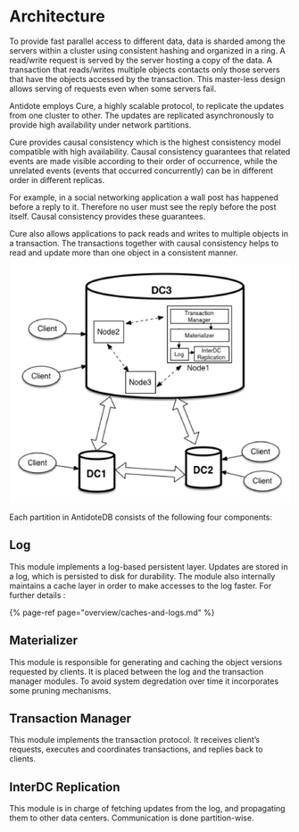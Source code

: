 # Architecture

To provide fast parallel access to different data, data is sharded among the servers within a cluster using consistent hashing and organized in a ring. 
A read/write request is served by the server hosting a copy of the data. 
A transaction that reads/writes multiple objects contacts only those servers that have the objects accessed by the transaction. 
This master-less design allows serving of requests even when some servers fail.

Antidote employs Cure, a highly scalable protocol, to replicate the updates from one cluster to other. 
The updates are replicated asynchronously to provide high availability under network partitions.

Cure provides causal consistency which is the highest consistency model compatible with high availability. 
Causal consistency guarantees that related events are made visible according to their order of occurrence, while the unrelated events \(events that occurred concurrently\) can be in different order in different replicas.

For example, in a social networking application a wall post has happened before a reply to it. 
Therefore no user must see the reply before the post itself. 
Causal consistency provides these guarantees.

Cure also allows applications to pack reads and writes to multiple objects in a transaction. 
The transactions together with causal consistency helps to read and update more than one object in a consistent manner.

![](../.gitbook/assets/architecture.png)

Each partition in AntidoteDB consists of the following four components:


## Log

This module implements a log-based persistent layer. 
Updates are stored in a log, which is persisted to disk for durability. 
The module also internally maintains a cache layer in order to make accesses to the log faster. 
For further details :

{% page-ref page="overview/caches-and-logs.md" %}


## Materializer

This module is responsible for generating and caching the object versions requested by clients. 
It is placed between the log and the transaction manager modules. 
To avoid system degredation over time it incorporates some pruning mechanisms.


## Transaction Manager

This module implements the transaction protocol. 
It receives client’s requests, executes and coordinates transactions, and replies back to clients.


## InterDC Replication

This module is in charge of fetching updates from the log, and propagating them to other data centers. 
Communication is done partition-wise.

